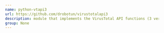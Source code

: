 ```yaml
---
name: python-vtapi3
url: https://github.com/drobotun/virustotalapi3
description: module that implements the VirusTotal API functions (3 version). URL : https://github.com/drobotun/virustotalapi3 Groups : None
group: None
---
```


